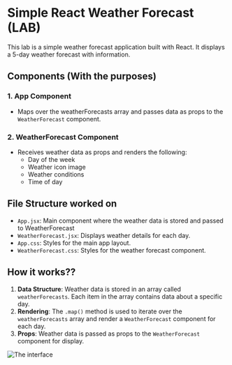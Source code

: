 # Simple React Weather Forecast (LAB)

This lab  is a simple weather forecast application built with React. It displays a 5-day weather forecast with information.

## Components (With the purposes)

### 1. **App Component**
- Maps over the weatherForecasts  array and passes data as props to the `WeatherForecast` component.

### 2. **WeatherForecast Component**
- Receives weather data as props and renders the following:
  - Day of the week
  - Weather icon image
  - Weather conditions 
  - Time of day 

## File Structure worked on

- `App.jsx`: Main component where the weather data is stored and passed to WeatherForecast
- `WeatherForecast.jsx`: Displays weather details for each day.
- `App.css`: Styles for the main app layout.
- `WeatherForecast.css`: Styles for the weather forecast component.

## How it works??

1. **Data Structure**: Weather data is stored in an array called `weatherForecasts`. Each item in the array contains data about a specific day.
2. **Rendering**: The `.map()` method is used to iterate over the `weatherForecasts` array and render a `WeatherForecast` component for each day.
3. **Props**: Weather data is passed as props to the `WeatherForecast` component for display.

![The interface](weatherapp..png)
